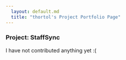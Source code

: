 ```yaml
---
  layout: default.md
  title: "thortol's Project Portfolio Page"
---
```



### Project: StaffSync

I have not contributed anything yet :(
